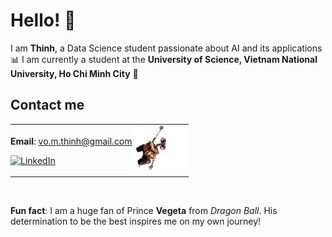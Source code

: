 # Hello! 👋

I am **Thinh**, a Data Science student passionate about AI and its applications 📊
I am currently a student at the **University of Science, Vietnam National University, Ho Chi Minh City** **🔬**

## Contact me

<table style="border: none; border-collapse: collapse; border-spacing: 0;"">
<tr style="border: none;">
<td style="border: none; padding: 0;">
	
**Email**: vo.m.thinh@gmail.com  
	
[![LinkedIn](https://img.shields.io/badge/LinkedIn-ThinhVoMinh-blue?style=flat&logo=linkedin)](https://www.linkedin.com/in/vmthinh)
</td>
<td style="border: none; padding: 0;">
<img src="assets/walle.gif" alt="Wall-E hanging around" width="90">
</td>
</tr>
</table>

<br>

**Fun fact**: I am a huge fan of Prince **Vegeta** from *Dragon Ball*. His determination to be the best inspires me on my own journey!